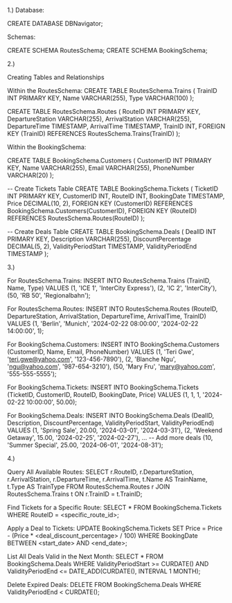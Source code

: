 1.) 
Database:

CREATE DATABASE DBNavigator;

Schemas:

CREATE SCHEMA RoutesSchema;
CREATE SCHEMA BookingSchema;

2.) 

Creating Tables and Relationships

Within the RoutesSchema:
CREATE TABLE RoutesSchema.Trains (
TrainID INT PRIMARY KEY,
Name VARCHAR(255),
Type VARCHAR(100)
);

CREATE TABLE RoutesSchema.Routes (
RouteID INT PRIMARY KEY,
DepartureStation VARCHAR(255),
ArrivalStation VARCHAR(255),
DepartureTime TIMESTAMP,
ArrivalTime TIMESTAMP,
TrainID INT,
FOREIGN KEY (TrainID) REFERENCES RoutesSchema.Trains(TrainID)
);

Within the BookingSchema:

CREATE TABLE BookingSchema.Customers (
CustomerID INT PRIMARY KEY,
Name VARCHAR(255),
Email VARCHAR(255),
PhoneNumber VARCHAR(20)
);

-- Create Tickets Table
CREATE TABLE BookingSchema.Tickets (
TicketID INT PRIMARY KEY,
CustomerID INT,
RouteID INT,
BookingDate TIMESTAMP,
Price DECIMAL(10, 2),
FOREIGN KEY (CustomerID) REFERENCES BookingSchema.Customers(CustomerID),
FOREIGN KEY (RouteID) REFERENCES RoutesSchema.Routes(RouteID)
);

-- Create Deals Table
CREATE TABLE BookingSchema.Deals (
DealID INT PRIMARY KEY,
Description VARCHAR(255),
DiscountPercentage DECIMAL(5, 2),
ValidityPeriodStart TIMESTAMP,
ValidityPeriodEnd TIMESTAMP
);

3.)

For RoutesSchema.Trains:
INSERT INTO RoutesSchema.Trains (TrainID, Name, Type) VALUES
(1, 'ICE 1', 'InterCity Express'),
(2, 'IC 2', 'InterCity'),
(50, 'RB 50', 'Regionalbahn');

For RoutesSchema.Routes:
INSERT INTO RoutesSchema.Routes (RouteID, DepartureStation, ArrivalStation, DepartureTime, ArrivalTime, TrainID) VALUES
(1, 'Berlin', 'Munich', '2024-02-22 08:00:00', '2024-02-22 14:00:00', 1);

For BookingSchema.Customers:
INSERT INTO BookingSchema.Customers (CustomerID, Name, Email, PhoneNumber) VALUES
(1, 'Teri Gwe', 'teri.gwe@yahoo.com', '123-456-7890'),
(2, 'Blanche Ngu', 'ngu@yahoo.com', '987-654-3210'),
(50, 'Mary Fru', 'mary@yahoo.com', '555-555-5555');

For BookingSchema.Tickets:
INSERT INTO BookingSchema.Tickets (TicketID, CustomerID, RouteID, BookingDate, Price) VALUES
(1, 1, 1, '2024-02-22 10:00:00', 50.00);

For BookingSchema.Deals:
INSERT INTO BookingSchema.Deals (DealID, Description, DiscountPercentage, ValidityPeriodStart, ValidityPeriodEnd) VALUES
(1, 'Spring Sale', 20.00, '2024-03-01', '2024-03-31'),
(2, 'Weekend Getaway', 15.00, '2024-02-25', '2024-02-27'),
... -- Add more deals
(10, 'Summer Special', 25.00, '2024-06-01', '2024-08-31');

4.)

Query All Available Routes:
SELECT r.RouteID, r.DepartureStation, r.ArrivalStation, r.DepartureTime, r.ArrivalTime, t.Name AS TrainName, t.Type AS TrainType
FROM RoutesSchema.Routes r
JOIN RoutesSchema.Trains t ON r.TrainID = t.TrainID;

Find Tickets for a Specific Route:
SELECT *
FROM BookingSchema.Tickets
WHERE RouteID = <specific_route_id>;

Apply a Deal to Tickets:
UPDATE BookingSchema.Tickets
SET Price = Price - (Price * <deal_discount_percentage> / 100)
WHERE BookingDate BETWEEN <start_date> AND <end_date>;

List All Deals Valid in the Next Month:
SELECT *
FROM BookingSchema.Deals
WHERE ValidityPeriodStart >= CURDATE() AND ValidityPeriodEnd <= DATE_ADD(CURDATE(), INTERVAL 1 MONTH);

Delete Expired Deals:
DELETE FROM BookingSchema.Deals
WHERE ValidityPeriodEnd < CURDATE();





